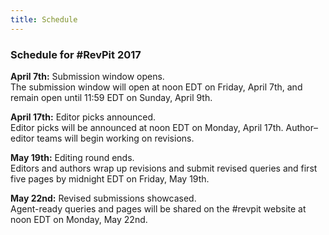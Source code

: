 ```yaml
---
title: Schedule
---
```


### Schedule for #RevPit 2017

**April 7th:** Submission window opens.  
The submission window will open at noon EDT on Friday, April 7th, and remain open until 11:59 EDT on Sunday, April 9th.

**April 17th:** Editor picks announced.  
Editor picks will be announced at noon EDT on Monday, April 17th. Author–editor teams will begin working on revisions.

**May 19th:** Editing round ends.  
Editors and authors wrap up revisions and submit revised queries and first five pages by midnight EDT on Friday, May 19th.

**May 22nd:** Revised submissions showcased.  
Agent-ready queries and pages will be shared on the #revpit website at noon EDT on Monday, May 22nd.
